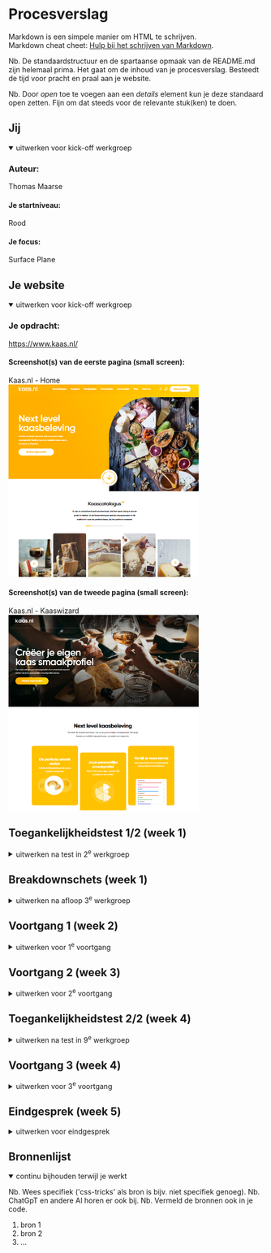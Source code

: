 # Procesverslag
Markdown is een simpele manier om HTML te schrijven.  
Markdown cheat cheet: [Hulp bij het schrijven van Markdown](https://github.com/adam-p/markdown-here/wiki/Markdown-Cheatsheet).

Nb. De standaardstructuur en de spartaanse opmaak van de README.md zijn helemaal prima. Het gaat om de inhoud van je procesverslag. Besteedt de tijd voor pracht en praal aan je website.

Nb. Door *open* toe te voegen aan een *details* element kun je deze standaard open zetten. Fijn om dat steeds voor de relevante stuk(ken) te doen.





## Jij

<details open>
  <summary>uitwerken voor kick-off werkgroep</summary>

  ### Auteur:
  Thomas Maarse

  #### Je startniveau:
  Rood

  #### Je focus:
  Surface Plane
 
</details>





## Je website

<details open>
  <summary>uitwerken voor kick-off werkgroep</summary>

  ### Je opdracht:
  https://www.kaas.nl/

  #### Screenshot(s) van de eerste pagina (small screen): 
  Kaas.nl - Home  
  <img src="images/kaasnl-home.png" width="375px" alt="De homepagina van Kaas.nl">

  #### Screenshot(s) van de tweede pagina (small screen):
  Kaas.nl - Kaaswizard  
  <img src="images/kaaswizard.png" width="375px" alt="De pagina waarop je zelf een Kaasprofiel kan aanmaken.">
 
</details>



## Toegankelijkheidstest 1/2 (week 1)

<details>
  <summary>uitwerken na test in 2<sup>e</sup> werkgroep</summary>

  ### Bevindingen
  - Hij leest meteen alles voor van de hele site, duurt eventjes.... is dat de bedoeling? want heel veel van deze informatie is niet interessant voor alle gebruikers!
  - Kleurtjes worden goed uitgesproken, maar niet heel specifiek: heel licht grijs-lila wordt gewoon "paars" genoemd
  - Sommige dingetjes zijn heel visuel, maar worden voorgelezen als een eigenlijk lopende tekst. hierdoor ontbreekt de context compleet en worden er vrij random dingen gezegd.
  - De verteller skipt sommige dingen? als ik probeer te navigeren dan slaat hij sommige dingen over.....

</details>



## Breakdownschets (week 1)

<details>
  <summary>uitwerken na afloop 3<sup>e</sup> werkgroep</summary>

  ### de hele pagina: 
  <img src="images/kaasnl-home-analyse.png" width="375px" alt="Breakdown van de hele homepagina">
  <img src="images/kaaswizard-analyse.png" width="375px" alt="Breakdown van de hele Kaaswizard">

  ### dynamisch deel (bijv menu): 
  <img src="readme-images/dummy-plaatje.jpg" width="375px" alt="Breakdown van een dynamisch deel">

  ### wellicht nog een dynamisch deel (bijv filter): 
  <img src="readme-images/dummy-plaatje.jpg" width="375px" alt="Breakdown van nog een dynamisch deel">

</details>





## Voortgang 1 (week 2)

<details>
  <summary>uitwerken voor 1<sup>e</sup> voortgang</summary>

  ### Stand van zaken
  Het lastigste was vooral de oefeningen in de les: het opfrissen van informatie en vaardigheden die ik eigenlijk was kwijtgeraakt na een tijdje, maar daarom was het juist zo goed om alle oefeingen te doen! Ik kwam niet altijd overal meteen uit, maar ik kon altijd hulp krijgen van de begeleiders of mijn klasgenoten. 
  
  Het maken van de site zelf gaat tot nu toe erg vlot en gemakkelijk, maar misschien is dat omdat ik vooral met HTML bezig ben geweest...

  Tot nu toe ben ik hier met mijn site:
    1. Kale HTML met tekst
      <img src="images/home-kale-html.png" width="375px" alt="De homepagina, met compleet kale HTML.">
  <img src="images/kaaswizard-kale-html.png" width="375px" alt="De kaaswizard, met compleet kale HTML">
    2. HTML met een beetje typografie
      <img src="images/home-kale-css.png" width="375px" alt="Breakdown van de hele homepagina">
  <img src="images/kaaswizard-kale-css.png" width="375px" alt="Breakdown van de hele Kaaswizard">

  De volgende stappen zijn nu:
    3. HTML met typografie en afbeeldingen
    4. HTML met typografie, afbeeldingen, en positionering
    5. HTML met typografie, afbeeldingen, positionering en kleur
    6. HTML met typografie, afbeeldingen, positionering, kleur en interactiviteit


  ### Agenda voor meeting
  samen met je groepje opstellen

  | Thomas     | Braham         | Aya    | Joy        |
  | ---            | ---                | ---          | ---              |
  | Hoe maken we vormen? Met vector of images?  | Hoe zit een Carroussel in elkaar?             | Kloppen onze breakdownschetsen?    | Wat is de beste manier om een video te embedden?    |
  | Hoe maak je een progressiebalk bij een carroussel? | Hoe maak je een hamburgermenu met animatie zonder images te gebruiken? | Waar precies moet je div gebruiken en waar een class? | Is onze HTML zo oké & correct? |


  ### Verslag van meeting
  hier na afloop snel de uitkomsten van de meeting vastleggen

De vormen op mijn site:
- CSS kan vectoren doen, een divje met border radius!
- Footer heeft backbround, die een border radius

Caroussel
- Een divje met overflow! hoeft niet per se infinite te zijn. interacties zijn wel heel goed om te hebben!
- Kijk voor caroussel op https://css-tricks.com/css-only-carousel/ Geeneens Java voor nodig! Heel veel staat in css tricks, denk om snappen, groeien, etc... De puntjes die meeveranderen zijn... css? java? ff kieken!
- De bolletjes eronder/progressiebalk: javascript!
- Let eerst op css tricks, dan pas kleine details!

Maak het niet te ingewikkeld:
- Blijf zo dicht mogelijk bij de echte site waar het niet echt nodig is om dingen anders te doen, anders is het alleen maar extra werk.
- Doe alles wat kan met sections en articles, alleen div bij vormgeving bijvoorbeeld binnen een article verschillende groepjes! divjes zijn alleen voor technische kant, niet voor de structuur: daar zijn die andere dingies voor.
- Gbruik zo veel mogelijk selectoren, niet classes!!


Als je bij de inspector bij de sources kijkt (of bij internet en gedownload) kan je met heel weinig moeite alle afbeeldingen bij elkaar vinden!!

Aria atribuut: zeggen wat voor ding iets is, voor de screenreader! hoeft niet per se hier, maar het is wel een mogelijk focuspuntje
Hamburgermenu is een unordered list in de Nav!

Wat nu?
In de surface plane dingen toevoegen: 
- loopend dingetje knopje
- golfjes onderin
- aria attributen

</details>





## Voortgang 2 (week 3)

<details>
  <summary>uitwerken voor 2<sup>e</sup> voortgang</summary>

  ### Stand van zaken
  hier dit ging goed & dit was lastig (neem ook screenshots op van delen van je website en code)


  ### Agenda voor meeting
  samen met je groepje opstellen

  | Thomas      | Braham          | Aya    | Joy        |
  | ---            | ---                | ---          | ---              |
  | Hoe zorg ik dat mijn header van kleur verandert, als ik voorbij een bepaald punt op mijn pagina ben?  | Hoe krijg ik de pijl van de details element aan de andere kant van de summary?    | hoe zorg ik dat een deel van de header vast blijven tijdnes het scrollen (position: fixed en sticky niet gewerkt)  | en dan ik dat    |
  | Is het echt verkeerd om dingen te positionen met paddings en margins?            | Moest je nou je hele main een class geven, of per element?              | Mijn elementen schuiven naar rechts toe en ik weet niet waar ik een fout heb staan in de code. Alles staat scheef hellup!!!!          | ...              |


  ### Verslag van meeting
  hier na afloop snel de uitkomsten van de meeting vastleggen

</details>





## Toegankelijkheidstest 2/2 (week 4)

<details>
  <summary>uitwerken na test in 9<sup>e</sup> werkgroep</summary>

  ### Bevindingen
  Lijst met je bevindingen die in de test naar voren kwamen (geef ook aan wat er verbeterd is):

</details>





## Voortgang 3 (week 4)

<details>
  <summary>uitwerken voor 3<sup>e</sup> voortgang</summary>

  ### Stand van zaken
  hier dit ging goed & dit was lastig (neem ook screenshots op van delen van je website en code)


  ### Agenda voor meeting
  samen met je groepje opstellen

  | student 1      | student 2          | student 3    | student 4        |
  | ---            | ---                | ---          | ---              |
  | dit bespreken  | en dit             | en ik dit    | en dan ik dat    |
  | en dat ook nog | dit als er tijd is | nog een punt | dit wil ik zeker |
  | ...            | ...                | ...          | ...              |


  ### Verslag van meeting
  hier na afloop snel de uitkomsten van de meeting vastleggen

  - punt 1
  - punt 2
  - nog een punt
  - ...

</details>





## Eindgesprek (week 5)

<details>
  <summary>uitwerken voor eindgesprek</summary>

  ### Je uitkomst - karakteristiek screenshots:
  <img src="readme-images/dummy-plaatje.jpg" width="375px" alt="uitomst opdracht 1">


  ### Dit ging goed/Heb ik geleerd: 
  Korte omschrijving met plaatjes

  <img src="readme-images/dummy-plaatje.jpg" width="375px" alt="top">


  ### Dit was lastig/Is niet gelukt:
  Korte omschrijving met plaatjes

  <img src="readme-images/dummy-plaatje.jpg" width="375px" alt="bummer">
</details>





## Bronnenlijst

<details open>
  <summary>continu bijhouden terwijl je werkt</summary>

  Nb. Wees specifiek ('css-tricks' als bron is bijv. niet specifiek genoeg). 
  Nb. ChatGpT en andere AI horen er ook bij.
  Nb. Vermeld de bronnen ook in je code.

  1. bron 1
  2. bron 2
  3. ...

</details>
